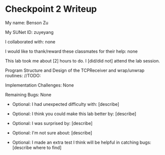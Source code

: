 Checkpoint 2 Writeup
====================

My name: Benson Zu  

My SUNet ID: zuyeyang

I collaborated with: none

I would like to thank/reward these classmates for their help: none

This lab took me about [2] hours to do. I [did/did not] attend the lab session.

Program Structure and Design of the TCPReceiver and wrap/unwrap routines:
//TODO:

Implementation Challenges:
None

Remaining Bugs:
None

- Optional: I had unexpected difficulty with: [describe]

- Optional: I think you could make this lab better by: [describe]

- Optional: I was surprised by: [describe]

- Optional: I'm not sure about: [describe]

- Optional: I made an extra test I think will be helpful in catching bugs: [describe where to find]
